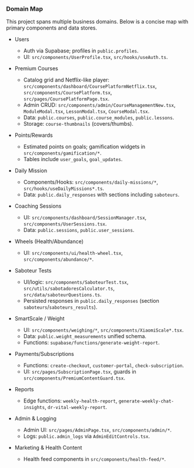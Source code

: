### Domain Map

This project spans multiple business domains. Below is a concise map with primary components and data stores.

- Users
  - Auth via Supabase; profiles in `public.profiles`.
  - UI: `src/components/UserProfile.tsx`, `src/hooks/useAuth.ts`.

- Premium Courses
  - Catalog grid and Netflix-like player: `src/components/dashboard/CoursePlatformNetflix.tsx`, `src/components/CoursePlatform.tsx`, `src/pages/CoursePlatformPage.tsx`.
  - Admin CRUD: `src/components/admin/CourseManagementNew.tsx`, `ModuleModal.tsx`, `LessonModal.tsx`, `CourseModal.tsx`.
  - Data: `public.courses`, `public.course_modules`, `public.lessons`.
  - Storage: `course-thumbnails` (covers/thumbs).

- Points/Rewards
  - Estimated points on goals; gamification widgets in `src/components/gamification/*`.
  - Tables include `user_goals`, `goal_updates`.

- Daily Mission
  - Components/Hooks: `src/components/daily-missions/*`, `src/hooks/useDailyMissions*.ts`.
  - Data: `public.daily_responses` with sections including `saboteurs`.

- Coaching Sessions
  - UI: `src/components/dashboard/SessionManager.tsx`, `src/components/UserSessions.tsx`.
  - Data: `public.sessions`, `public.user_sessions`.

- Wheels (Health/Abundance)
  - UI: `src/components/ui/health-wheel.tsx`, `src/components/abundance/*`.

- Saboteur Tests
  - UI/logic: `src/components/SaboteurTest.tsx`, `src/utils/sabotadoresCalculator.ts`, `src/data/saboteurQuestions.ts`.
  - Persisted responses in `public.daily_responses` (section `saboteurs`/`saboteurs_results`).

- SmartScale / Weight
  - UI: `src/components/weighing/*`, `src/components/XiaomiScale*.tsx`.
  - Data: `public.weight_measurements` unified schema.
  - Functions: `supabase/functions/generate-weight-report`.

- Payments/Subscriptions
  - Functions: `create-checkout`, `customer-portal`, `check-subscription`.
  - UI: `src/pages/SubscriptionPage.tsx`, guards in `src/components/PremiumContentGuard.tsx`.

- Reports
  - Edge functions: `weekly-health-report`, `generate-weekly-chat-insights`, `dr-vital-weekly-report`.

- Admin & Logging
  - Admin UI: `src/pages/AdminPage.tsx`, `src/components/admin/*`.
  - Logs: `public.admin_logs` via `AdminEditControls.tsx`.

- Marketing & Health Content
  - Health feed components in `src/components/health-feed/*`.

